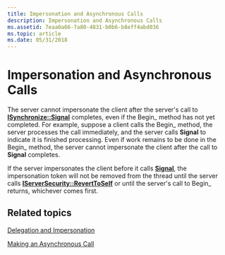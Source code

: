 ```yaml
---
title: Impersonation and Asynchronous Calls
description: Impersonation and Asynchronous Calls
ms.assetid: 7eaa0a66-7a80-4831-b0b6-b8eff4abd036
ms.topic: article
ms.date: 05/31/2018
---
```


# Impersonation and Asynchronous Calls

The server cannot impersonate the client after the server's call to [**ISynchronize::Signal**](https://msdn.microsoft.com/library/ms692771(v=VS.85).aspx) completes, even if the Begin\_ method has not yet completed. For example, suppose a client calls the Begin\_ method, the server processes the call immediately, and the server calls **Signal** to indicate it is finished processing. Even if work remains to be done in the Begin\_ method, the server cannot impersonate the client after the call to **Signal** completes.

If the server impersonates the client before it calls [**Signal**](https://msdn.microsoft.com/library/ms692771(v=VS.85).aspx), the impersonation token will not be removed from the thread until the server calls [**IServerSecurity::RevertToSelf**](https://msdn.microsoft.com/library/ms680038(v=VS.85).aspx) or until the server's call to Begin\_ returns, whichever comes first.

## Related topics

<dl> <dt>

[Delegation and Impersonation](delegation-and-impersonation.md)
</dt> <dt>

[Making an Asynchronous Call](making-an-asynchronous-call.md)
</dt> </dl>

 

 




